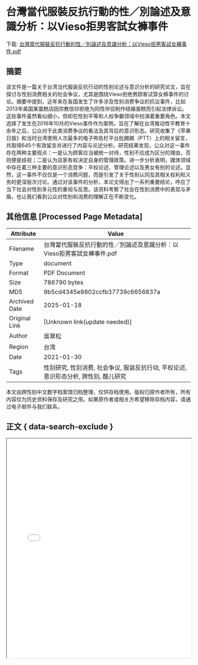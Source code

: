 # 台灣當代服裝反抗行動的性／別論述及意識分析：以Vieso拒男客試女褲事件

<!-- tcd_download_link -->
下载: <a href="台灣當代服裝反抗行動的性／別論述及意識分析：以Vieso拒男客試女褲事件.pdf" download>台灣當代服裝反抗行動的性／別論述及意識分析：以Vieso拒男客試女褲事件.pdf</a>
<!-- tcd_download_link_end -->

## 摘要

<!-- tcd_abstract -->
该文件是一篇关于台湾当代服装反抗行动的性别论述与意识分析的研究论文，旨在探讨与性别消费相关的社会争议，尤其是围绕Vieso拒绝男顾客试穿女裤事件的讨论。摘要中提到，近年来在各国发生了许多涉及性别消费争议的抗议事件，比如2013年美国某蛋糕店因宗教信仰拒绝为同性伴侣制作结婚蛋糕而引起法律诉讼。这些事件虽然看似细小，但却在性别平等和人权争霸领域中扮演着重要角色。本文选择了发生在2016年10月的Vieso事件作为案例，旨在了解在台湾推动性平教育十余年之后，公众对于此类消费争议的看法及其背后的意识形态。研究收集了《苹果日报》和当时台湾使用人次最多的电子佈告栏平台批踢踢（PTT）上的相关留言，共取得645个有效留言并进行了内容与论述分析。研究结果发现，公众对这一事件存在两种主要观点：一是认为顾客应当被统一对待，性别不应成为区分的理由，否则便是歧视；二是认为店家有权决定自身的管理政策。进一步分析表明，媒体领域中存在着三种主要的意识形态竞争：平权论述、管理论述以及男女有别的论述。显然，这一事件不仅仅是一个消费问题，而是引发了关于性别认同及其相关权利和义务的更深层次讨论。通过对该事件的分析，本论文得出了一系列重要结论，呼应了当下社会对性别多元性的重视与反思。该资料考察了社会在性别消费中的表现与矛盾，也让我们看到公众对性别和消费的理解正在不断变化。

<!-- tcd_abstract_end -->

## 其他信息 [Processed Page Metadata]

| Attribute       | Value                                  |
|-----------------|----------------------------------------|
| Filename        | 台灣當代服裝反抗行動的性／別論述及意識分析：以Vieso拒男客試女褲事件.pdf                             |
| Type            | document                                 |
| Format          | PDF Document                               |
| Size            | 786790 bytes                           |
| MD5             | 9b5cd4345e9802ccfb37739c6656837a                                  |
| Archived Date   | 2025-01-18                             |
| Original Link   | [Unknown link(update needed)]                         |
| Author          | 吳翠松                               |
| Region          | 台湾                               |
| Date            | 2021-01-30                                 |
| Tags            | 性别研究, 性别消费, 社会争议, 服装反抗行动, 平权论述, 意识形态分析, 跨性别, 酷儿研究                                 |

本文由跨性别中文数字档案馆归档整理，仅供存档使用。版权归原作者所有，所有内容仅为历史资料保存及研究之用。如果原作者或相关方希望移除存档内容，请通过电子邮件与我们联系。

## 正文 { data-search-exclude }

<!-- tcd_main_text -->
<iframe src="../台灣當代服裝反抗行動的性／別論述及意識分析：以Vieso拒男客試女褲事件.pdf" width="100%" height="600px">
    <p>无法显示PDF，请下载查看。</p>
</iframe>
<!-- tcd_main_text_end -->

